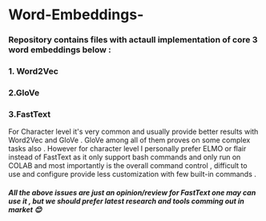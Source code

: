 # Word-Embeddings-
### Repository contains files with actaull implementation of core 3 word embeddings below :

### 1. Word2Vec
### 2.GloVe
### 3.FastText

For Character level it's very common and usually provide better results with Word2Vec and GloVe . GloVe among all of them proves on some 
complex tasks also . However for character level I personally prefer ELMO or flair instead of FastText as it only support bash commands
and only run on COLAB and most importantly is the overall command control , difficult to use and configure provide less customization with few built-in commands .


##### All the above issues are just an opinion/review for FastText one may can use it , but we should prefer latest research and tools comming out in market 😊 
